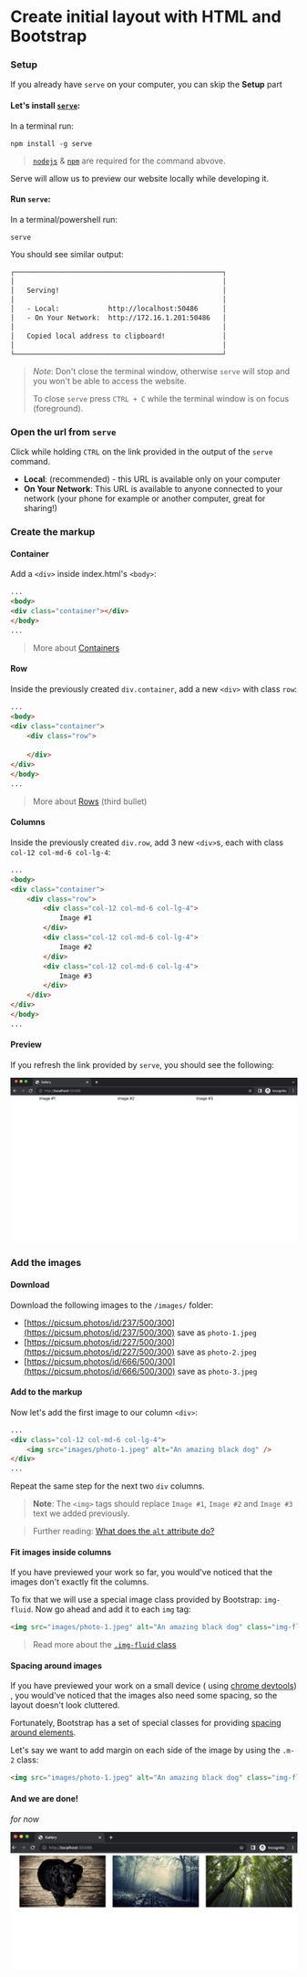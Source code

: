 # Create initial layout with HTML and Bootstrap

### Setup

If you already have `serve` on your computer, you can skip the **Setup** part

#### Let's install [`serve`](https://www.npmjs.com/package/serve):

In a terminal run:

```
npm install -g serve
```

> [`nodejs`](https://nodejs.org/en/) & [`npm`](https://www.npmjs.com/) are required for the command abvove.

Serve will allow us to preview our website locally while developing it.

#### Run `serve`:

In a terminal/powershell run:

```
serve
```

You should see similar output:

```
┌───────────────────────────────────────────────────┐
│                                                   │
│   Serving!                                        │
│                                                   │
│   - Local:            http://localhost:50486      │
│   - On Your Network:  http://172.16.1.201:50486   │
│                                                   │
│   Copied local address to clipboard!              │
│                                                   │
└───────────────────────────────────────────────────┘
```

> *Note*: Don't close the terminal window, otherwise `serve` will stop and you won't be able to access the website.
>
> To close `serve` press `CTRL + C` while the terminal window is on focus (foreground).

### Open the url from `serve`

Click while holding `CTRL` on the link provided in the output of the `serve` command.

- **Local**: (recommended) - this URL is available only on your computer
- **On Your Network**: This URL is available to anyone connected to your network (your phone for example or another
  computer, great for sharing!)

### Create the markup

#### Container

Add a `<div>` inside index.html's `<body>`:

```html
...
<body>
<div class="container"></div>
</body>
...
```

> More about [Containers](https://getbootstrap.com/docs/5.0/layout/containers/#how-they-work)

#### Row

Inside the previously created `div.container`, add a new `<div>` with class `row`:

```html
...
<body>
<div class="container">
    <div class="row">

    </div>
</div>
</body>
...

```

> More about [Rows](https://getbootstrap.com/docs/5.0/layout/grid/#how-it-works) (third bullet)

#### Columns

Inside the previously created `div.row`, add 3 new `<div>`s, each with class `col-12 col-md-6 col-lg-4`:

```html
...
<body>
<div class="container">
    <div class="row">
        <div class="col-12 col-md-6 col-lg-4">
            Image #1
        </div>
        <div class="col-12 col-md-6 col-lg-4">
            Image #2
        </div>
        <div class="col-12 col-md-6 col-lg-4">
            Image #3
        </div>
    </div>
</div>
</body>
...

```

#### Preview

If you refresh the link provided by `serve`, you should see the following:

![Preview #1](./previews/preview-1.png)

### Add the images

#### Download

Download the following images to the `/images/` folder:

- [https://picsum.photos/id/237/500/300](https://picsum.photos/id/237/500/300) save as `photo-1.jpeg`
- [https://picsum.photos/id/227/500/300](https://picsum.photos/id/227/500/300) save as `photo-2.jpeg`
- [https://picsum.photos/id/666/500/300](https://picsum.photos/id/666/500/300) save as `photo-3.jpeg`

#### Add to the markup

Now let's add the first image to our column `<div>`:

```html
...
<div class="col-12 col-md-6 col-lg-4">
    <img src="images/photo-1.jpeg" alt="An amazing black dog" />
</div>
...
```

Repeat the same step for the next two `div` columns.

> **Note**: The `<img>` tags should replace `Image #1`, `Image #2` and `Image #3` text we added previously.

> Further reading: [What does the `alt` attribute do?](https://developer.mozilla.org/en-US/docs/Web/HTML/Element/img#attr-alt)

#### Fit images inside columns

If you have previewed your work so far, you would've noticed that the images don't exactly fit the columns.

To fix that we will use a special image class provided by Bootstrap: `img-fluid`. Now go ahead and add it to each `img`
tag:

```html
<img src="images/photo-1.jpeg" alt="An amazing black dog" class="img-fluid" />
```

> Read more about the [`.img-fluid` class](https://getbootstrap.com/docs/5.2/content/images/#responsive-images)

#### Spacing around images

If you have previewed your work on a small device (
using [chrome devtools](https://www.browserstack.com/guide/view-mobile-version-of-website-on-chrome))
, you would've noticed that the images also need some spacing, so the layout doesn't look cluttered.

Fortunately, Bootstrap has a set of special classes for
providing [spacing around elements](https://getbootstrap.com/docs/5.2/utilities/spacing/#content).

Let's say we want to add margin on each side of the image by using the `.m-2` class:

```html
<img src="images/photo-1.jpeg" alt="An amazing black dog" class="img-fluid m-2" />
```

#### And we are done!

_for now_

![Preview #2](./previews/preview-2.png)
